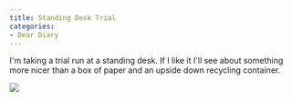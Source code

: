 ```yaml
---
title: Standing Desk Trial
categories:
- Dear Diary
---
```


I'm taking a trial run at a standing desk. If I like it I'll see about something more nicer than a box of paper and an upside down recycling container.

[![](/assets/posts/2011/Photo13.jpg)](/assets/posts/2011/standing-desk-trial.jpg)
